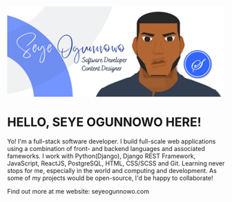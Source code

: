 ![alt text](https://raw.githubusercontent.com/seyeogunnowo/seyeogunnowo/main/Seye%20Horizontal%20Design.png)
# **HELLO, SEYE OGUNNOWO** HERE!
Yo! I'm a full-stack software developer. I build full-scale web applications using a combination of front- and backend languages and associated fameworks. I work with Python(Django), Django REST Framework, JavaScript, ReactJS, PostgreSQL, HTML, CSS/SCSS and Git. Learning never stops for me, especially in the world and computing and development.
As some of my projects would be open-source, I'd be happy to collaborate!

Find out more at me website: seyeogunnowo.com
